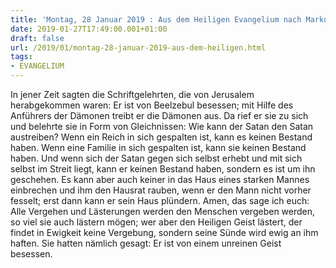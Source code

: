 ```yaml
---
title: 'Montag, 28 Januar 2019 : Aus dem Heiligen Evangelium nach Markus - Mk 3,22-30.'
date: 2019-01-27T17:49:00.001+01:00
draft: false
url: /2019/01/montag-28-januar-2019-aus-dem-heiligen.html
tags: 
- EVANGELIUM
---
```


In jener Zeit sagten die Schriftgelehrten, die von Jerusalem herabgekommen waren: Er ist von Beelzebul besessen; mit Hilfe des Anführers der Dämonen treibt er die Dämonen aus. Da rief er sie zu sich und belehrte sie in Form von Gleichnissen: Wie kann der Satan den Satan austreiben? Wenn ein Reich in sich gespalten ist, kann es keinen Bestand haben. Wenn eine Familie in sich gespalten ist, kann sie keinen Bestand haben. Und wenn sich der Satan gegen sich selbst erhebt und mit sich selbst im Streit liegt, kann er keinen Bestand haben, sondern es ist um ihn geschehen. Es kann aber auch keiner in das Haus eines starken Mannes einbrechen und ihm den Hausrat rauben, wenn er den Mann nicht vorher fesselt; erst dann kann er sein Haus plündern. Amen, das sage ich euch: Alle Vergehen und Lästerungen werden den Menschen vergeben werden, so viel sie auch lästern mögen; wer aber den Heiligen Geist lästert, der findet in Ewigkeit keine Vergebung, sondern seine Sünde wird ewig an ihm haften. Sie hatten nämlich gesagt: Er ist von einem unreinen Geist besessen.